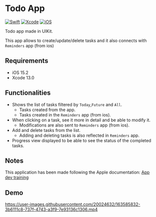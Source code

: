 # Todo App
[![Swift](https://img.shields.io/badge/Swift-5-blue.svg)](https://swift.org)
[![Xcode](https://img.shields.io/badge/Xcode-13.0-blue.svg)](https://developer.apple.com/xcode)
[![iOS](https://img.shields.io/badge/iOS-15.2-blue.svg)](https://developer.apple.com/macOS)

Todo app made in UIKit. 

This app allows to create/update/delete tasks and it also connects with `Reminders` app (from ios)

## Requirements
- iOS 15.2
- Xcode 13.0

## Functionalities

- Shows the list of tasks filtered by `Today`,`Future` and `All`.
  - Tasks created from the app.
  - Tasks created in the `Reminders` app (from ios).
- When clicking on a task, see it more in detail and be able to modify it.
  - Modifications are also sent to `Reminders` app (from ios).
- Add and delete tasks from the list.
  - Adding and deleting tasks is also reflected in `Reminders` app.
- Progress view displayed to be able to see the status of the completed tasks.

## Notes
This application has been made following the Apple documentation: [App dev training](https://developer.apple.com/tutorials/app-dev-training#uikit-essentials)

## Demo
https://user-images.githubusercontent.com/20024632/163585832-3b6111c8-737f-4743-a3f9-7e93136c1306.mp4

